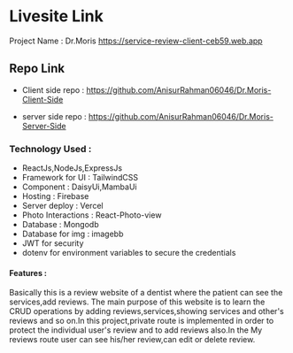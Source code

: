 # Livesite Link

Project Name : Dr.Moris
https://service-review-client-ceb59.web.app

## Repo Link

- Client side repo : https://github.com/AnisurRahman06046/Dr.Moris-Client-Side

- server side repo : https://github.com/AnisurRahman06046/Dr.Moris-Server-Side

### Technology Used :

- ReactJs,NodeJs,ExpressJs
- Framework for UI : TailwindCSS
- Component : DaisyUi,MambaUi
- Hosting : Firebase
- Server deploy : Vercel
- Photo Interactions : React-Photo-view
- Database : Mongodb
- Database for img : imagebb
- JWT for security
- dotenv for environment variables to secure the credentials

#### Features :

Basically this is a review website of a dentist where the patient can see the services,add reviews. The main purpose of this website is to learn the CRUD operations by adding reviews,services,showing services and other's reviews and so on.In this project,private route is implemented in order to protect the individual user's review and to add reviews also.In the My reviews route user can see his/her review,can edit or delete review.
